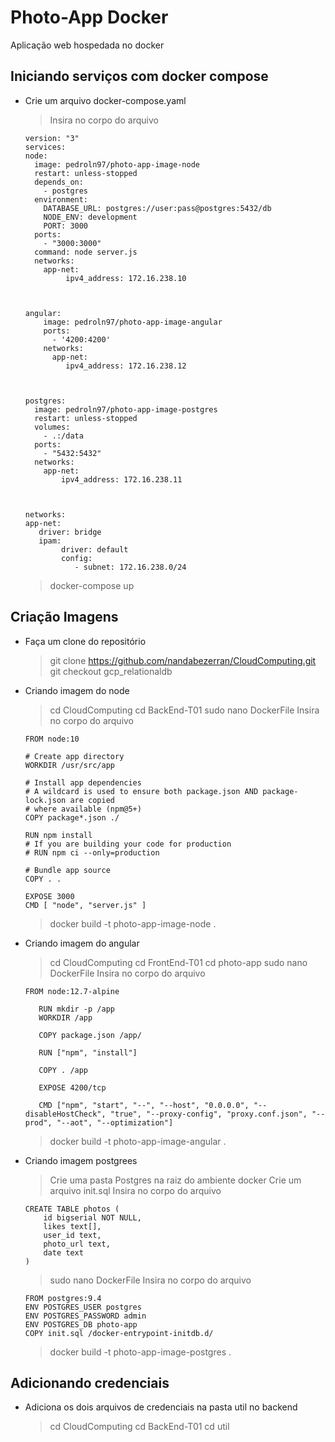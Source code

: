 # Photo-App Docker

Aplicação web hospedada no docker
## Iniciando serviços com docker compose
* Crie um arquivo docker-compose.yaml 
	> Insira no corpo do arquivo
	```
	version: "3"
  services:
    node:
      image: pedroln97/photo-app-image-node
      restart: unless-stopped
      depends_on: 
        - postgres
      environment:
        DATABASE_URL: postgres://user:pass@postgres:5432/db
        NODE_ENV: development
        PORT: 3000
      ports:
        - "3000:3000"
      command: node server.js
      networks:
        app-net: 
             ipv4_address: 172.16.238.10

      

    angular: 
        image: pedroln97/photo-app-image-angular 
        ports:  
          - '4200:4200'
        networks: 
          app-net: 
             ipv4_address: 172.16.238.12

     

    postgres:
      image: pedroln97/photo-app-image-postgres
      restart: unless-stopped
      volumes: 
        - .:/data
      ports: 
        - "5432:5432"
      networks:
        app-net: 
            ipv4_address: 172.16.238.11
            


  networks: 
    app-net: 
       driver: bridge 
       ipam:  
            driver: default
            config:  
               - subnet: 172.16.238.0/24
  ```
	> docker-compose up
  
## Criação Imagens
* Faça um clone do repositório
	> git clone https://github.com/nandabezerran/CloudComputing.git
	> git checkout gcp_relationaldb
* Criando imagem do node
	> cd CloudComputing
	> cd BackEnd-T01
	> sudo nano DockerFile
	> Insira no corpo do arquivo
    ```
    FROM node:10

    # Create app directory
    WORKDIR /usr/src/app

    # Install app dependencies
    # A wildcard is used to ensure both package.json AND package-lock.json are copied
    # where available (npm@5+)
    COPY package*.json ./

    RUN npm install
    # If you are building your code for production
    # RUN npm ci --only=production

    # Bundle app source
    COPY . .

    EXPOSE 3000
    CMD [ "node", "server.js" ]
    ```
	> docker build -t photo-app-image-node .

* Criando imagem do angular
	> cd CloudComputing
	> cd FrontEnd-T01
	> cd photo-app
	> sudo nano DockerFile 
	> Insira no corpo do arquivo
    ```
    FROM node:12.7-alpine
       
       RUN mkdir -p /app
       WORKDIR /app
       
       COPY package.json /app/
       
       RUN ["npm", "install"]
       
       COPY . /app
      
       EXPOSE 4200/tcp
      
       CMD ["npm", "start", "--", "--host", "0.0.0.0", "--disableHostCheck", "true", "--proxy-config", "proxy.conf.json", "--prod", "--aot", "--optimization"]
    ```
	> docker build -t photo-app-image-angular . 

* Criando imagem postgrees
	> Crie uma pasta Postgres na raiz do ambiente docker
	> Crie um arquivo init.sql
	> Insira no corpo do arquivo
  	```
  	CREATE TABLE photos (
  		id bigserial NOT NULL,
  		likes text[],
  		user_id text,
  		photo_url text,
  		date text
  	)
  	```
	> sudo nano DockerFile 
	> Insira no corpo do arquivo 
    ```
    FROM postgres:9.4
    ENV POSTGRES_USER postgres
    ENV POSTGRES_PASSWORD admin
    ENV POSTGRES_DB photo-app 
    COPY init.sql /docker-entrypoint-initdb.d/
    ```
	> docker build -t photo-app-image-postgres .

## Adicionando credenciais
* Adiciona os dois arquivos de credenciais na pasta util no backend
	> cd CloudComputing
	> cd BackEnd-T01
	> cd util


